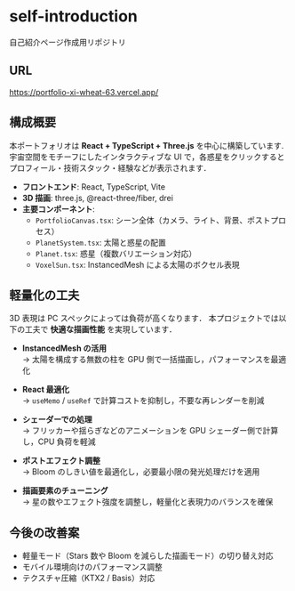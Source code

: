 # self-introduction
自己紹介ページ作成用リポジトリ

## URL

https://portfolio-xi-wheat-63.vercel.app/

## 構成概要
本ポートフォリオは **React + TypeScript + Three.js** を中心に構築しています.
宇宙空間をモチーフにしたインタラクティブな UI で，各惑星をクリックするとプロフィール・技術スタック・経験などが表示されます．  

- **フロントエンド**: React, TypeScript, Vite  
- **3D 描画**: three.js, @react-three/fiber, drei   
- **主要コンポーネント**:
  - `PortfolioCanvas.tsx`: シーン全体（カメラ、ライト、背景、ポストプロセス）  
  - `PlanetSystem.tsx`: 太陽と惑星の配置  
  - `Planet.tsx`: 惑星（複数バリエーション対応）  
  - `VoxelSun.tsx`: InstancedMesh による太陽のボクセル表現  

## 軽量化の工夫
3D 表現は PC スペックによっては負荷が高くなります． 
本プロジェクトでは以下の工夫で **快適な描画性能** を実現しています．

- **InstancedMesh の活用**  
  → 太陽を構成する無数の柱を GPU 側で一括描画し，パフォーマンスを最適化  

- **React 最適化**  
  → `useMemo` / `useRef` で計算コストを抑制し，不要な再レンダーを削減  

- **シェーダーでの処理**  
  → フリッカーや揺らぎなどのアニメーションを GPU シェーダー側で計算し，CPU 負荷を軽減  

- **ポストエフェクト調整**  
  → Bloom のしきい値を最適化し，必要最小限の発光処理だけを適用  

- **描画要素のチューニング**  
  → 星の数やエフェクト強度を調整し，軽量化と表現力のバランスを確保  

## 今後の改善案
- 軽量モード（Stars 数や Bloom を減らした描画モード）の切り替え対応  
- モバイル環境向けのパフォーマンス調整  
- テクスチャ圧縮（KTX2 / Basis）対応